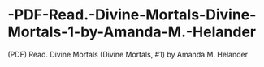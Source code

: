 # -PDF-Read.-Divine-Mortals-Divine-Mortals-1-by-Amanda-M.-Helander
(PDF) Read. Divine Mortals (Divine Mortals, #1) by Amanda M. Helander
